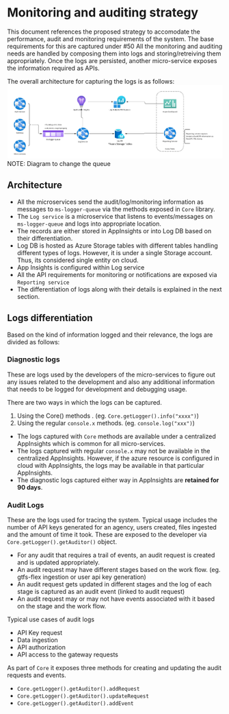 # Monitoring and auditing strategy
This document references the proposed strategy to accomodate the performance, audit and monitoring requirements of the system. The base requirements for this are captured under 
#50 
All the monitoring and auditing needs are handled by composing them into logs and storing/retreiving them appropriately. Once the logs are persisted, another micro-service exposes the information 
required as APIs.

The overall architecture for capturing the logs is as follows:
![Log architectue](./.assets/monitoring-architecture.jpg)
NOTE: Diagram to change the queue
## Architecture
- All the microservices send the audit/log/monitoring information as messages to `ms-logger-queue` via the methods exposed in `Core` library.
- The `Log service` is a microservice that listens to events/messages on `ms-logger-queue` and logs into appropriate location.
- The records are either stored in AppInsights or into Log DB based on their differentiation. 
- Log DB is hosted as Azure Storage tables with different tables handling different types of logs. However, it is under a single Storage account. Thus, its considered single entity on cloud.
- App Insights is configured within Log service
- All the API requirements for monitoring or notifications are exposed via `Reporting service`
- The differentiation of logs along with their details is explained in the next section.



## Logs differentiation
Based on the kind of information logged and their relevance, the logs are divided as follows:

### Diagnostic logs 
These are logs used by the developers of the micro-services to figure out any issues related to the development and also any additional information that needs to be logged 
for development and debugging usage.

There are two ways in which the logs can be captured.
1. Using the Core() methods . (eg. `Core.getLogger().info("xxxx")`)
2. Using the regular `console.x` methods. (eg. `console.log("xxx")`)

- The logs captured with `Core` methods are available under a centralized AppInsights which is common for all micro-services.
- The logs captured with regular `console.x` may not be available in the centralized AppInsights. However, if the azure resource is configured in cloud with AppInsights, the logs
 may be available in that particular AppInsights.
 - The diagnostic logs captured either way in AppInsights are **retained for 90 days**.

 ### Audit Logs
 These are the logs used for tracing the system. Typical usage includes the number of API keys generated for an agency, users created, files ingested and the amount of time it took.
 These are exposed to the developer via `Core.getLogger().getAuditor()` object. 
 - For any audit that requires a trail of events, an audit request is created and is updated appropriately.
 - An audit request may have different stages based on the work flow. (eg. gtfs-flex ingestion or user api key generation)
 - An audit request gets updated in different stages and the log of each stage is captured as an audit event (linked to audit request)
 - An audit request may or may not have events associated with it based on the stage and the work flow.

 Typical use cases of audit logs
 - API Key request 
 - Data ingestion 
 - API authorization
 - API access to the gateway requests

 As part of `Core` it exposes three methods for creating and updating the audit requests and events.
 - `Core.getLogger().getAuditor().addRequest`
 - `Core.getLogger().getAuditor().updateRequest`
 - `Core.getLogger().getAuditor().addEvent`

 